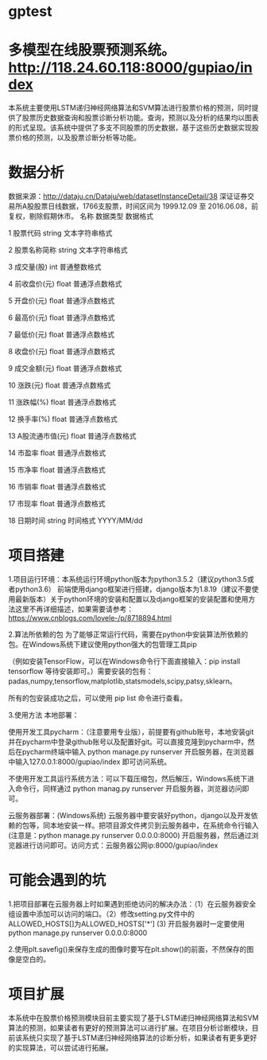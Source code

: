 # gptest 
# 多模型在线股票预测系统。http://118.24.60.118:8000/gupiao/index
本系统主要使用LSTM递归神经网络算法和SVM算法进行股票价格的预测，同时提供了股票历史数据查询和股票诊断分析功能。查询，预测以及分析的结果均以图表的形式呈现。该系统中提供了多支不同股票的历史数据，基于这些历史数据实现股票价格的预测，以及股票诊断分析等功能。
# 数据分析
数据来源：http://dataju.cn/Dataju/web/datasetInstanceDetail/38
深证证券交易所A股股票日线数据，1766支股票，时间区间为 1999.12.09 至 2016.06.08，前复权，剔除假期休市。
  名称  数据类型  数据格式
  
  1	股票代码	string	文本字符串格式
  
  2	股票名称简称	string	文本字符串格式
  
  3	成交量(股)	int	普通整数格式
  
  4	前收盘价(元)	float	普通浮点数格式
  
  5	开盘价(元)	float	普通浮点数格式
  
  6	最高价(元)	float	普通浮点数格式
  
  7	最低价(元)	float	普通浮点数格式
  
  8	收盘价(元)	float	普通浮点数格式
  
  9	成交金额(元)	float	普通浮点数格式
  
  10	涨跌(元)	float	普通浮点数格式
  
  11	涨跌幅(%)	float	普通浮点数格式
  
  12	换手率(%)	float	普通浮点数格式
  
  13	A股流通市值(元)	float	普通浮点数格式
  
  14	市盈率	float	普通浮点数格式
  
  15	市净率	float	普通浮点数格式
  
  16	市销率	float	普通浮点数格式
  
  17	市现率	float	普通浮点数格式
  
  18	日期时间	string	时间格式 YYYY/MM/dd



# 项目搭建
1.项目运行环境：本系统运行环境python版本为python3.5.2（建议python3.5或者python3.6） 前端使用django框架进行搭建，django版本为1.8.19（建议不要使用最新版本）关于python环境的安装和配置以及django框架的安装配置和使用方法这里不再详细描述，如果需要请参考：https://www.cnblogs.com/lovele-/p/8718894.html

2.算法所依赖的包
为了能够正常运行代码，需要在python中安装算法所依赖的包。在Windows系统下建议使用python强大的包管理工具pip 

（例如安装TensorFlow，可以在Windows命令行下面直接输入：pip install tensorflow 等待安装即可。）需要安装的包有：padas,numpy,tensorflow,matplotlib,statsmodels,scipy,patsy,sklearn。

所有的包安装成功之后，可以使用 pip list 命令进行查看。

3.使用方法
本地部署：

使用开发工具pycharm：（注意要用专业版），前提要有github账号，本地安装git并在pycharm中登录github账号以及配置好git。可以直接克隆到pycharm中，然后在pycharm终端中输入 python manage.py runserver 开启服务器，在浏览器中输入127.0.0.1:8000/gupiao/index 即可访问系统。

不使用开发工具运行系统方法：可以下载压缩包，然后解压，Windows系统下进入命令行，同样通过 python manag.py runserver 开启服务器，浏览器访问即可。

云服务器部署：(Windows系统) 云服务器中要安装好python，django以及开发依赖的包等，同本地安装一样。把项目源文件拷贝到云服务器中，在系统命令行输入 (注意是：python manage.py runserver 0.0.0.0:8000) 开启服务器，然后通过浏览器进行访问即可。访问方式：云服务器公网ip:8000/gupiao/index

# 可能会遇到的坑

1.把项目部署在云服务器上时如果遇到拒绝访问的解决办法：（1）在云服务器安全组设置中添加可以访问的端口。（2）修改setting.py文件中的ALLOWED_HOSTS[]为ALLOWED_HOSTS['*']     (3) 开启服务器时一定要使用 python manage.py runserver 0.0.0.0:8000

2.使用plt.savefig()来保存生成的图像时要写在plt.show()的前面，不然保存的图像是空白的。

# 项目扩展
本系统中在股票价格预测模块目前主要实现了基于LSTM递归神经网络算法和SVM算法的预测，如果读者有更好的预测算法可以进行扩展。在项目分析诊断模块，目前该系统只实现了基于LSTM递归神经网络算法的诊断分析，如果读者有更多更好的实现算法，可以尝试进行拓展。
